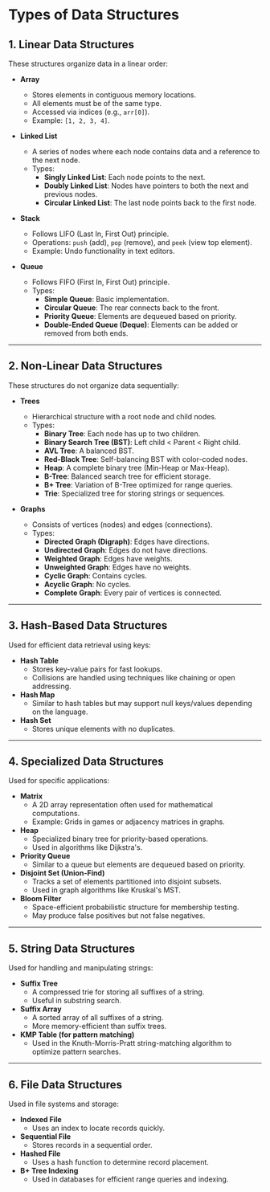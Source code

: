 # Types of Data Structures

## 1. Linear Data Structures
These structures organize data in a linear order:

- **Array**
  - Stores elements in contiguous memory locations.
  - All elements must be of the same type.
  - Accessed via indices (e.g., `arr[0]`).
  - Example: `[1, 2, 3, 4]`.

- **Linked List**
  - A series of nodes where each node contains data and a reference to the next node.
  - Types:
    - **Singly Linked List**: Each node points to the next.
    - **Doubly Linked List**: Nodes have pointers to both the next and previous nodes.
    - **Circular Linked List**: The last node points back to the first node.

- **Stack**
  - Follows LIFO (Last In, First Out) principle.
  - Operations: `push` (add), `pop` (remove), and `peek` (view top element).
  - Example: Undo functionality in text editors.

- **Queue**
  - Follows FIFO (First In, First Out) principle.
  - Types:
    - **Simple Queue**: Basic implementation.
    - **Circular Queue**: The rear connects back to the front.
    - **Priority Queue**: Elements are dequeued based on priority.
    - **Double-Ended Queue (Deque)**: Elements can be added or removed from both ends.

---

## 2. Non-Linear Data Structures
These structures do not organize data sequentially:

- **Trees**
  - Hierarchical structure with a root node and child nodes.
  - Types:
    - **Binary Tree**: Each node has up to two children.
    - **Binary Search Tree (BST)**: Left child < Parent < Right child.
    - **AVL Tree**: A balanced BST.
    - **Red-Black Tree**: Self-balancing BST with color-coded nodes.
    - **Heap**: A complete binary tree (Min-Heap or Max-Heap).
    - **B-Tree**: Balanced search tree for efficient storage.
    - **B+ Tree**: Variation of B-Tree optimized for range queries.
    - **Trie**: Specialized tree for storing strings or sequences.

- **Graphs**
  - Consists of vertices (nodes) and edges (connections).
  - Types:
    - **Directed Graph (Digraph)**: Edges have directions.
    - **Undirected Graph**: Edges do not have directions.
    - **Weighted Graph**: Edges have weights.
    - **Unweighted Graph**: Edges have no weights.
    - **Cyclic Graph**: Contains cycles.
    - **Acyclic Graph**: No cycles.
    - **Complete Graph**: Every pair of vertices is connected.

---

## 3. Hash-Based Data Structures
Used for efficient data retrieval using keys:

- **Hash Table**
  - Stores key-value pairs for fast lookups.
  - Collisions are handled using techniques like chaining or open addressing.
- **Hash Map**
  - Similar to hash tables but may support null keys/values depending on the language.
- **Hash Set**
  - Stores unique elements with no duplicates.

---

## 4. Specialized Data Structures
Used for specific applications:

- **Matrix**
  - A 2D array representation often used for mathematical computations.
  - Example: Grids in games or adjacency matrices in graphs.
- **Heap**
  - Specialized binary tree for priority-based operations.
  - Used in algorithms like Dijkstra's.
- **Priority Queue**
  - Similar to a queue but elements are dequeued based on priority.
- **Disjoint Set (Union-Find)**
  - Tracks a set of elements partitioned into disjoint subsets.
  - Used in graph algorithms like Kruskal's MST.
- **Bloom Filter**
  - Space-efficient probabilistic structure for membership testing.
  - May produce false positives but not false negatives.

---

## 5. String Data Structures
Used for handling and manipulating strings:

- **Suffix Tree**
  - A compressed trie for storing all suffixes of a string.
  - Useful in substring search.
- **Suffix Array**
  - A sorted array of all suffixes of a string.
  - More memory-efficient than suffix trees.
- **KMP Table (for pattern matching)**
  - Used in the Knuth-Morris-Pratt string-matching algorithm to optimize pattern searches.

---

## 6. File Data Structures
Used in file systems and storage:

- **Indexed File**
  - Uses an index to locate records quickly.
- **Sequential File**
  - Stores records in a sequential order.
- **Hashed File**
  - Uses a hash function to determine record placement.
- **B+ Tree Indexing**
  - Used in databases for efficient range queries and indexing.
